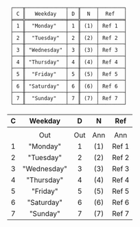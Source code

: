 ```text
 ┌───╥─────────────┬───╥─────┬────────┐
 │ C ║   Weekday   │ D ║  N  │  Ref   │
 ╞═══╬═════════════╪═══╬═════╪════════╡
 │ 1 ║  "Monday"   │ 1 ║ (1) │ Ref 1  │
 ├───╫─────────────┼───╫─────┼────────┤
 │ 2 ║  "Tuesday"  │ 2 ║ (2) │ Ref 2  │
 ├───╫─────────────┼───╫─────┼────────┤
 │ 3 ║ "Wednesday" │ 3 ║ (3) │ Ref 3  │
 ├───╫─────────────┼───╫─────┼────────┤
 │ 4 ║ "Thursday"  │ 4 ║ (4) │ Ref 4  │
 ├───╫─────────────┼───╫─────┼────────┤
 │ 5 ║  "Friday"   │ 5 ║ (5) │ Ref 5  │
 ├───╫─────────────┼───╫─────┼────────┤
 │ 6 ║ "Saturday"  │ 6 ║ (6) │ Ref 6  │
 ├───╫─────────────┼───╫─────┼────────┤
 │ 7 ║  "Sunday"   │ 7 ║ (7) │ Ref 7  │
 └───╨─────────────┴───╨─────┴────────┘
```

| C |   Weekday   |  D  |  N  |  Ref  |
|:-:|:-----------:|:---:|:---:|:-----:|
|   |             |     |     |       |
|   |     Out     | Out | Ann |  Ann  |
| 1 |  "Monday"   |  1  | (1) | Ref 1 |
| 2 |  "Tuesday"  |  2  | (2) | Ref 2 |
| 3 | "Wednesday" |  3  | (3) | Ref 3 |
| 4 | "Thursday"  |  4  | (4) | Ref 4 |
| 5 |  "Friday"   |  5  | (5) | Ref 5 |
| 6 | "Saturday"  |  6  | (6) | Ref 6 |
| 7 |  "Sunday"   |  7  | (7) | Ref 7 |
